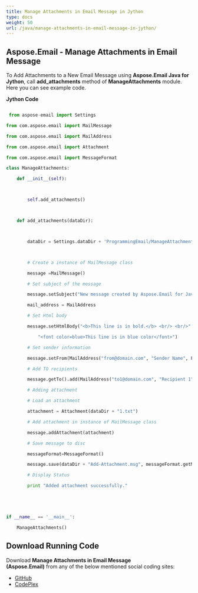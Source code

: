 ```yaml
---
title: Manage Attachments in Email Message in Jython
type: docs
weight: 50
url: /java/manage-attachments-in-email-message-in-jython/
---
```


## **Aspose.Email - Manage Attachments in Email Message**
To Add Attachments to a New Email Message using **Aspose.Email Java for Jython**, call **add_attachments** method of **ManageAttachments** module. Here you can see example code.

**Jython Code**

``` python

 from aspose-email import Settings

from com.aspose.email import MailMessage

from com.aspose.email import MailAddress

from com.aspose.email import Attachment

from com.aspose.email import MessageFormat

class ManageAttachments:

    def __init__(self):



        self.add_attachments()



    def add_attachments(dataDir):



        dataDir = Settings.dataDir + 'ProgrammingEmail/ManageAttachments/'



        # Create a instance of MailMessage class

        message =MailMessage()

        # Set subject of the message

        message.setSubject("New message created by Aspose.Email for Java")

        mail_address = MailAddress

        # Set Html body

        message.setHtmlBody("<b>This line is in bold.</b> <br/> <br/>" +

            "<font color=blue>This line is in blue color</font>")

        # Set sender information

        message.setFrom(MailAddress("from@domain.com", "Sender Name", False))

        # Add TO recipients

        message.getTo().add(MailAddress("to1@domain.com", "Recipient 1", False))

        # Adding attachment

        # Load an attachment

        attachment = Attachment(dataDir + "1.txt")

        # Add attachment in instance of MailMessage class

        message.addAttachment(attachment)

        # Save message to disc

        messageFormat=MessageFormat()

        message.save(dataDir + "Add-Attachment.msg", messageFormat.getMsg())

        # Display Status

        print "Added attachment successfully."





if __name__ == '__main__':        

    ManageAttachments()

```
## **Download Running Code**
Download **Manage Attachments in Email Message (Aspose.Email)** from any of the below mentioned social coding sites:

- [GitHub](https://github.com/aspose-email/Aspose.Email-for-Java/releases/tag/Aspose.Email_Java_for_Jython-v1.0)
- [CodePlex](https://asposeemailjavajython.codeplex.com/releases/view/620655)
